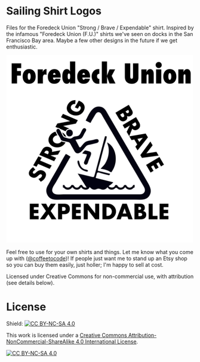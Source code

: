 # Sailing Shirt Logos

Files for the Foredeck Union "Strong / Brave / Expendable" shirt. Inspired by the infamous "Foredeck Union (F.U.)" shirts we've seen on docks in the San Francisco Bay area. Maybe a few other designs in the future if we get enthusiastic. 

[<img src="foredeck_union.png" width="500">](foredeck_union.png)

Feel free to use for your own shirts and things. Let me know what you come up with ([@coffeetocode](https://x.com/coffeetocode))! If people just want me to stand up an Etsy shop so you can buy them easily, just holler; I'm happy to sell at cost. 

Licensed under Creative Commons for non-commercial use, with attribution (see details below).

# License

Shield: [![CC BY-NC-SA 4.0][cc-by-nc-sa-shield]][cc-by-nc-sa]

This work is licensed under a
[Creative Commons Attribution-NonCommercial-ShareAlike 4.0 International License][cc-by-nc-sa].

[![CC BY-NC-SA 4.0][cc-by-nc-sa-image]][cc-by-nc-sa]

[cc-by-nc-sa]: http://creativecommons.org/licenses/by-nc-sa/4.0/
[cc-by-nc-sa-image]: https://licensebuttons.net/l/by-nc-sa/4.0/88x31.png
[cc-by-nc-sa-shield]: https://img.shields.io/badge/License-CC%20BY--NC--SA%204.0-lightgrey.svg
